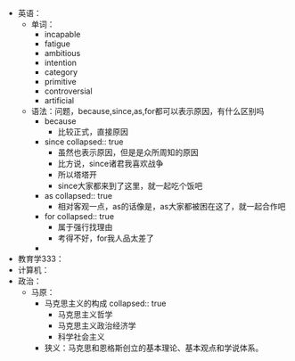 - 英语：
	- 单词：
		- incapable
		- fatigue
		- ambitious
		- intention
		- category
		- primitive
		- controversial
		- artificial
	- 语法：问题，because,since,as,for都可以表示原因，有什么区别吗
		- because
			- 比较正式，直接原因
		- since
		  collapsed:: true
			- 虽然也表示原因，但是是众所周知的原因
			- 比方说，since诸君我喜欢战争
			- 所以塔塔开
			- since大家都来到了这里，就一起吃个饭吧
		- as
		  collapsed:: true
			- 相对客观一点，as的话像是，as大家都被困在这了，就一起合作吧
		- for
		  collapsed:: true
			- 属于强行找理由
			- 考得不好，for我人品太差了
		-
- 教育学333：
- 计算机：
- 政治：
	- 马原：
		- 马克思主义的构成
		  collapsed:: true
			- 马克思主义哲学
			- 马克思主义政治经济学
			- 科学社会主义
		- 狭义：马克思和恩格斯创立的基本理论、基本观点和学说体系。